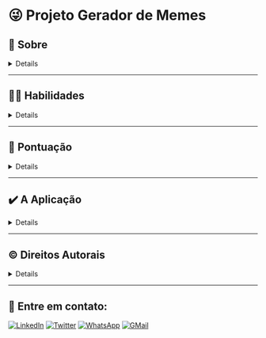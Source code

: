 # :stuck_out_tongue_winking_eye: Projeto Gerador de Memes

## :scroll: Sobre

<details>

O projeto **Meme Generator** foi executado como requisito obrigatório do curso de Desenvolvimento Web da [Trybe](https://www.betrybe.com/). Foi um dos primeiros projetos realizados do módulo de fundamentos, que permite a pessoa usuária, fazer o upload de uma imagem e a inserção de um texto sobre ela, estilizado de forma apropriada gerando assim um [Meme](https://www.significados.com.br/meme/).

> :eyes: Observação: existem melhorias para serem feitas no projeto, mas optei em deixar assim para acompanhar minha evolução quando comparado a projetos mais recentes.

</details>

---

## :man_technologist: Habilidades

<details>

- Manipular HTML;

- Manipular CSS;

- Manipular Javascript;

- Manipular o DOM.

</details>

---

## :rocket: Pontuação

<details>

Consegui a pontuação máxima nesse projeto, realizando todos os requisitos obrigatórios e opcionais.

|![Imagem do progresso do projeto](/imgs/progress-meme-generator.png)|
|:--:|
| Progresso do Projeto: 100% |

</details>

---

## :heavy_check_mark: A Aplicação

<details>

|![Imagem da aplicação](/imgs/meme-generator-js.png)|
|:--:|
| Aplicação em execução |

Caso queira utilizar a aplicação localmente, faça o clone do projeto, utilizando o comando:

```sh
git clone git@github.com:JeaziRicardo/meme-generator-js.git
```

Entre no diretório do projeto:

```sh
cd meme-generator-js
```

Instale às dependências:

```sh
npm install
```

Como sugestão para rodar o projeto, utilize o [Live Server](https://marketplace.visualstudio.com/items?itemName=ritwickdey.LiveServer), uma extensão do [VSCode](https://code.visualstudio.com/).

</details>

---

## :copyright: Direitos Autorais

<details>

Esse projeto foi desenvolvido para fins de aprendizado como parte do curso da [Trybe](https://www.betrybe.com/). A estrutura inicial do projeto foi desenvolvida pela equipe de currículo do módulo de Fundamentos do curso. Eu, [Jeazi Ricardo](https://www.linkedin.com/in/jeaziricardo/), desenvolvi os trechos de códigos localizados em `script.js`, `index.html` e `style.css`.

É permitido baixar ou clonar o repositório para fins de estudo. No entanto, não é permitida a publicação de cópias integrais ou parciais deste projeto. Esta notificação não se aplica às bibliotecas e dependências, que estão sujeitas às suas respectivas licenças.

</details>

---

## :speech_balloon: Entre em contato:

<div>

[![LinkedIn](https://img.shields.io/badge/LinkedIn-0077B5?style=for-the-badge&logo=linkedin&logoColor=white)](https://www.linkedin.com/in/jeaziricardo/)
[![Twitter](https://img.shields.io/badge/Twitter-1DA1F2?style=for-the-badge&logo=twitter&logoColor=white)](https://twitter.com/jzricardod)
[![WhatsApp](https://img.shields.io/badge/WhatsApp-25D366?style=for-the-badge&logo=whatsapp&logoColor=white)](https://wa.me/qr/GH2NFGAE6F4CD1)
[![GMail](https://img.shields.io/badge/Gmail-D14836?style=for-the-badge&logo=gmail&logoColor=white)](mailto:jeaziricardo3000@gmail.com)

</div>
